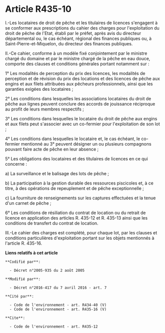 # Article R435-10

I.-Les locataires de droit de pêche et les titulaires de licences s'engagent à se conformer aux prescriptions du cahier des
charges pour l'exploitation du droit de pêche de l'Etat, établi par le préfet, après avis du directeur départemental ou, le
cas échéant, régional des finances publiques ou, à Saint-Pierre-et-Miquelon, du directeur des finances publiques. 

II.-Ce cahier, conforme à un modèle fixé conjointement par le ministre chargé du domaine et par le ministre chargé de la
pêche en eau douce, comporte des clauses et conditions générales portant notamment sur : 

1° Les modalités de perception du prix des licences, les modalités de perception et de révision du prix des locations et des
licences de pêche aux engins et aux filets attribuées aux pêcheurs professionnels, ainsi que les garanties exigées des
locataires ; 

2° Les conditions dans lesquelles les associations locataires du droit de pêche aux lignes peuvent conclure des accords de
jouissance réciproque au profit de leurs membres respectifs ; 

3° Les conditions dans lesquelles le locataire du droit de pêche aux engins et aux filets peut s'associer avec un co-fermier
pour l'exploitation de son lot ; 

4° Les conditions dans lesquelles le locataire et, le cas échéant, le co-fermier mentionné au 3° peuvent désigner un ou
plusieurs compagnons pouvant faire acte de pêche en leur absence ; 

5° Les obligations des locataires et des titulaires de licences en ce qui concerne : 

a) La surveillance et le balisage des lots de pêche ; 

b) La participation à la gestion durable des ressources piscicoles et, à ce titre, à des opérations de repeuplement et de
pêche exceptionnelle ;

c) La fourniture de renseignements sur les captures effectuées et la tenue d'un carnet de pêche ; 

6° Les conditions de résiliation du contrat de location ou du retrait de licence en application des articles R. 435-12 et R.
435-13 ainsi que les conditions de transfert du contrat de location. 

III.-Le cahier des charges est complété, pour chaque lot, par les clauses et conditions particulières d'exploitation portant
sur les objets mentionnés à l'article R. 435-16.

**Liens relatifs à cet article**

	**Codifié par**:

	  - Décret n°2005-935 du 2 août 2005

	**Modifié par**:

	  - Décret n°2016-417 du 7 avril 2016 - art. 7

	**Cité par**:

	  - Code de l'environnement - art. R434-40 (V)
	  - Code de l'environnement - art. R435-16 (V)

	**Cite**:

	  - Code de l'environnement - art. R435-12
